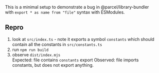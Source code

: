 This is a minimal setup to demonstrate a bug in @parcel/library-bundler with `export * as name from "file"` syntax with ESModules.

## Repro
1. look at `src/index.ts` - note it exports a symbol `constants` which should contain all the constants in `src/constants.ts`
2. run `npm run build` 
3. observe `dist/index.mjs`  
Expected: file contains `constants` export
Observed: file imports constants, but does not export anything.

